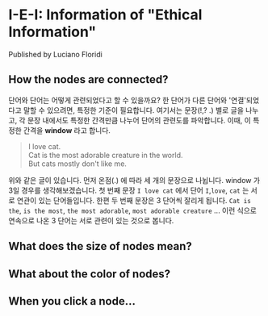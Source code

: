 # I-E-I: Information of "Ethical Information"

Published by Luciano Floridi

## How the nodes are connected?
단어와 단어는 어떻게 관련되었다고 할 수 있을까요? 한 단어가 다른 단어와 '연결'되었다고 말할 수 있으려면, 특정한 기준이 필요합니다. 여기서는 문장(!,? .) 별로 글을 나누고, 각 문장 내에서도 특정한 간격만큼 나누어 단어의 관련도를 파악합니다. 이때, 이 특정한 간격을 **window** 라고 합니다.

> I love cat. <br>
Cat is the most adorable creature in the world. <br>
But cats mostly don't like me.

위와 같은 글이 있습니다. 먼저 온점(.) 에 따라 세 개의 문장으로 나뉩니다. window 가 3일 경우를 생각해보겠습니다. 첫 번째 문장 `I love cat` 에서 단어 `I`,`love`, `cat` 는 서로 연관이 있는 단어들입니다. 한편 두 번째 문장은 3 단어씩 잘리게 됩니다. `Cat is the`, `is the most`, `the most adorable`, `most adorable creature` ... 이런 식으로 연속으로 나온 3 단어는 서로 관련이 있는 것으로 봅니다.

## What does the size of nodes mean?



## What about the color of nodes?



## When you click a node...
